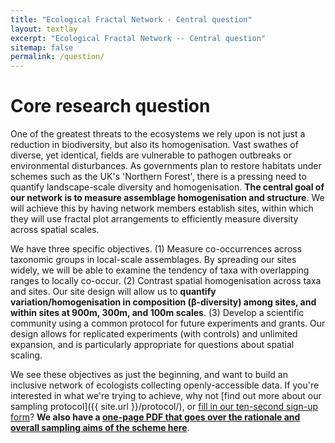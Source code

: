 ```yaml
---
title: "Ecological Fractal Network - Central question"
layout: textlay
excerpt: "Ecological Fractal Network -- Central question"
sitemap: false
permalink: /question/
---
```


# Core research question

One of the greatest threats to the ecosystems we rely upon is not just a reduction in biodiversity, but also its homogenisation. Vast swathes of diverse, yet identical, fields are vulnerable to pathogen outbreaks or environmental disturbances. As governments plan to restore habitats under schemes such as the UK's 'Northern Forest', there is a pressing need to quantify landscape-scale diversity and homogenisation. **The central goal of our network is to measure assemblage homogenisation and structure**. We will achieve this by having network members establish sites, within which they will use fractal plot arrangements to efficiently measure diversity across spatial scales.

We have three specific objectives. (1) Measure co-occurrences across taxonomic groups in local-scale assemblages. By spreading our sites widely, we will be able to examine the tendency of taxa with overlapping ranges to locally co-occur. (2) Contrast spatial homogenisation across taxa and sites. Our site design will allow us to **quantify variation/homogenisation in composition (β-diversity) among sites, and within sites at 900m, 300m, and 100m scales**. (3) Develop a scientific community using a common protocol for future experiments and grants. Our design allows for replicated experiments (with controls) and unlimited expansion, and is particularly appropriate for questions about spatial scaling.

We see these objectives as just the beginning, and want to build an inclusive network of ecologists collecting openly-accessible data. If you're interested in what we're trying to achieve, why not [find out more about our sampling protocol]({{ site.url }}/protocol/), or [fill in our ten-second sign-up form](https://forms.gle/y8qY86EZPmfjkzD78)?  **We also have a [one-page PDF that goes over the rationale and overall sampling aims of the scheme here](https://ecofracnetwork.github.io/images/EcoFracNet-onepage.pdf)**.
